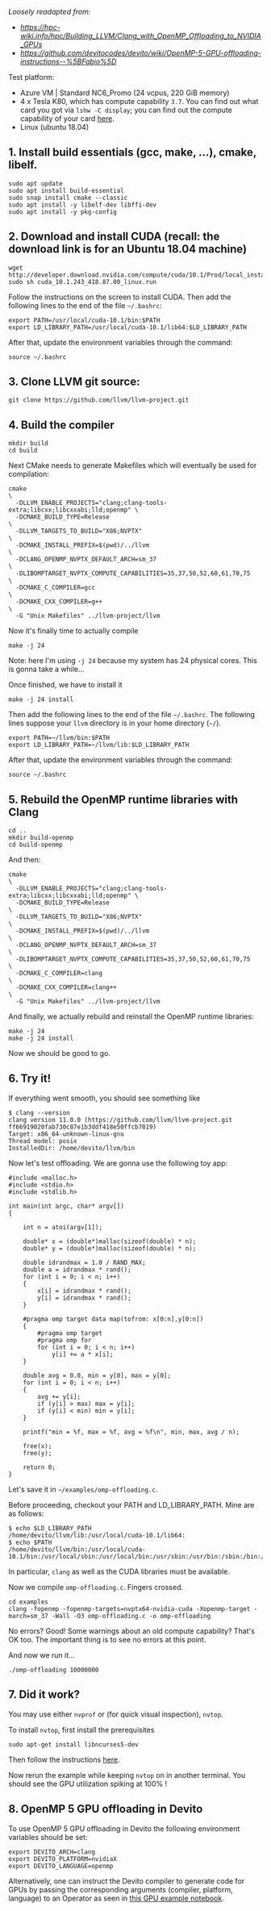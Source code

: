 _Loosely readapted from:_
* _https://hpc-wiki.info/hpc/Building_LLVM/Clang_with_OpenMP_Offloading_to_NVIDIA_GPUs_
* _https://github.com/devitocodes/devito/wiki/OpenMP-5-GPU-offloading-instructions--%5BFabio%5D_

Test platform:
* Azure VM | Standard NC6_Promo (24 vcpus, 220 GiB memory)
* 4 x Tesla K80, which has compute capability `3.7`. You can find out what card you got via `lshw -C display`; you can find out the compute capability of your card [here](https://en.wikipedia.org/wiki/CUDA#GPUs_supported).
* Linux (ubuntu 18.04)

## 1. Install build essentials (gcc, make, ...), cmake, libelf.

```
sudo apt update
sudo apt install build-essential
sudo snap install cmake --classic
sudo apt install -y libelf-dev libffi-dev
sudo apt install -y pkg-config
```

## 2. Download and install CUDA (recall: the download link is for an Ubuntu 18.04 machine)

```
wget http://developer.download.nvidia.com/compute/cuda/10.1/Prod/local_installers/cuda_10.1.243_418.87.00_linux.run
sudo sh cuda_10.1.243_418.87.00_linux.run
```

Follow the instructions on the screen to install CUDA. Then add the following lines to the end of the file `~/.bashrc`:

```
export PATH=/usr/local/cuda-10.1/bin:$PATH
export LD_LIBRARY_PATH=/usr/local/cuda-10.1/lib64:$LD_LIBRARY_PATH
```

After that, update the environment variables through the command:

```
source ~/.bashrc
```

## 3. Clone LLVM git source:

```
git clone https://github.com/llvm/llvm-project.git
```

## 4. Build the compiler

```
mkdir build
cd build
```

Next CMake needs to generate Makefiles which will eventually be used for compilation:

```
cmake                                                                          \
  -DLLVM_ENABLE_PROJECTS="clang;clang-tools-extra;libcxx;libcxxabi;lld;openmp" \
  -DCMAKE_BUILD_TYPE=Release                                                   \
  -DLLVM_TARGETS_TO_BUILD="X86;NVPTX"                                          \
  -DCMAKE_INSTALL_PREFIX=$(pwd)/../llvm                                        \
  -DCLANG_OPENMP_NVPTX_DEFAULT_ARCH=sm_37                                      \
  -DLIBOMPTARGET_NVPTX_COMPUTE_CAPABILITIES=35,37,50,52,60,61,70,75            \
  -DCMAKE_C_COMPILER=gcc                                                       \
  -DCMAKE_CXX_COMPILER=g++                                                     \
  -G "Unix Makefiles" ../llvm-project/llvm
```

Now it's finally time to actually compile

```
make -j 24
```

Note: here I'm using `-j 24` because my system has 24 physical cores.
This is gonna take a while...

Once finished, we have to install it

```
make -j 24 install
```

Then add the following lines to the end of the file `~/.bashrc`. The following lines suppose your `llvm` directory is in your home directory (`~/`).

```
export PATH=~/llvm/bin:$PATH
export LD_LIBRARY_PATH=~/llvm/lib:$LD_LIBRARY_PATH
```

After that, update the environment variables through the command:

```
source ~/.bashrc
```

## 5. Rebuild the OpenMP runtime libraries with Clang

```
cd ..
mkdir build-openmp
cd build-openmp
```

And then:

```
cmake                                                                          \
  -DLLVM_ENABLE_PROJECTS="clang;clang-tools-extra;libcxx;libcxxabi;lld;openmp" \
  -DCMAKE_BUILD_TYPE=Release                                                   \
  -DLLVM_TARGETS_TO_BUILD="X86;NVPTX"                                          \
  -DCMAKE_INSTALL_PREFIX=$(pwd)/../llvm                                        \
  -DCLANG_OPENMP_NVPTX_DEFAULT_ARCH=sm_37                                      \
  -DLIBOMPTARGET_NVPTX_COMPUTE_CAPABILITIES=35,37,50,52,60,61,70,75            \
  -DCMAKE_C_COMPILER=clang                                                      \
  -DCMAKE_CXX_COMPILER=clang++                                                  \
  -G "Unix Makefiles" ../llvm-project/llvm
```

And finally, we actually rebuild and reinstall the OpenMP runtime libraries:

```
make -j 24
make -j 24 install
```

Now we should be good to go.

## 6. Try it!

If everything went smooth, you should see something like

```
$ clang --version
clang version 11.0.0 (https://github.com/llvm/llvm-project.git ff66919020fab730c87e1b3ddf418e50ffcb7819)
Target: x86_64-unknown-linux-gnu
Thread model: posix
InstalledDir: /home/devito/llvm/bin
```

Now let's test offloading. We are gonna use the following toy app:

```
#include <malloc.h>
#include <stdio.h>
#include <stdlib.h>
 
int main(int argc, char* argv[])
{
     
    int n = atoi(argv[1]);
     
    double* x = (double*)malloc(sizeof(double) * n);
    double* y = (double*)malloc(sizeof(double) * n);
 
    double idrandmax = 1.0 / RAND_MAX;
    double a = idrandmax * rand();
    for (int i = 0; i < n; i++)
    {
        x[i] = idrandmax * rand();
        y[i] = idrandmax * rand();
    }
 
    #pragma omp target data map(tofrom: x[0:n],y[0:n])
    {
        #pragma omp target
        #pragma omp for
        for (int i = 0; i < n; i++)
            y[i] += a * x[i];
    }
     
    double avg = 0.0, min = y[0], max = y[0];
    for (int i = 0; i < n; i++)
    {
        avg += y[i];
        if (y[i] > max) max = y[i];
        if (y[i] < min) min = y[i];
    }
     
    printf("min = %f, max = %f, avg = %f\n", min, max, avg / n);
     
    free(x);
    free(y);
 
    return 0;
}
```

Let's save it in `~/examples/omp-offloading.c`.

Before proceeding, checkout your PATH and LD_LIBRARY_PATH. Mine are as follows:

```
$ echo $LD_LIBRARY_PATH
/home/devito/llvm/lib:/usr/local/cuda-10.1/lib64:
$ echo $PATH
/home/devito/llvm/bin:/usr/local/cuda-10.1/bin:/usr/local/sbin:/usr/local/bin:/usr/sbin:/usr/bin:/sbin:/bin:/usr/games:/usr/local/games:/snap/bin
```

In particular, `clang` as well as the CUDA libraries must be available.

Now we compile `omp-offloading.c`. Fingers crossed.

```
cd examples
clang -fopenmp -fopenmp-targets=nvptx64-nvidia-cuda -Xopenmp-target -march=sm_37 -Wall -O3 omp-offloading.c -o omp-offloading
``` 

No errors? Good! Some warnings about an old compute capability? That's OK too. The important thing is to see no errors at this point.

And now we run it...

```
./omp-offloading 10000000
```

## 7. Did it work?

You may use either `nvprof` or (for quick visual inspection), `nvtop`. 

To install `nvtop`, first install the prerequisites

```
sudo apt-get install libncurses5-dev
```

Then follow the instructions [here](https://github.com/Syllo/nvtop#nvtop-build).

Now rerun the example while keeping `nvtop` on in another terminal. You should see the GPU utilization spiking at 100% !

## 8. OpenMP 5 GPU offloading in Devito
To use OpenMP 5 GPU offloading in Devito the following environment variables should be set:
```
export DEVITO_ARCH=clang
export DEVITO_PLATFORM=nvidiaX
export DEVITO_LANGUAGE=openmp
```
Alternatively, one can instruct the Devito compiler to generate code for GPUs by passing the corresponding arguments (compiler, platform, language) to an Operator as seen in [this GPU example notebook](https://github.com/devitocodes/devito/blob/master/examples/gpu/01_diffusion_with_openmp_offloading.ipynb).